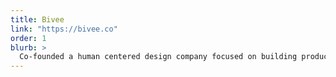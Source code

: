 ```yaml
---
title: Bivee
link: "https://bivee.co"
order: 1
blurb: >
  Co-founded a human centered design company focused on building products for international development
---
```

